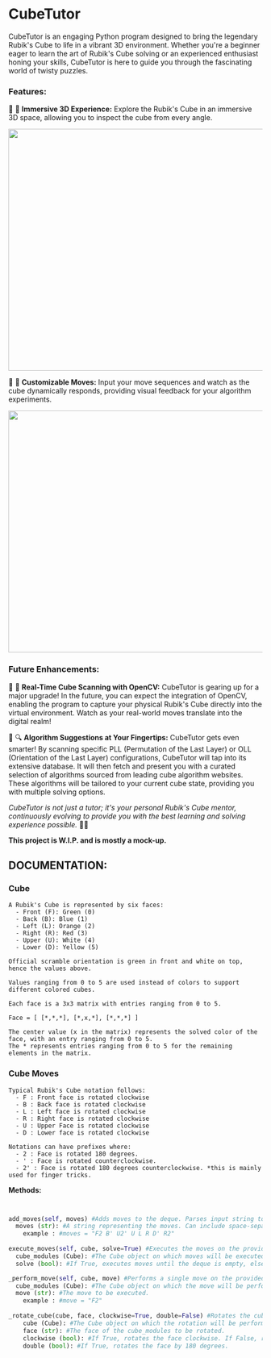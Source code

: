 # CubeTutor

CubeTutor is an engaging Python program designed to bring the legendary Rubik's Cube to life in a vibrant 3D environment. Whether you're a beginner eager to learn the art of Rubik's Cube solving or an experienced enthusiast honing your skills, CubeTutor is here to guide you through the fascinating world of twisty puzzles.

### Features:

🔹 🔎 **Immersive 3D Experience:** Explore the Rubik's Cube in an immersive 3D space, allowing you to inspect the cube from every angle.
<div align="center">
  <img width="649" height="480" src="https://github.com/aepii/CubeTutor/assets/68669356/82954ee1-bf25-405e-a6dd-3048fd6fe796">
  
</div>

🔹 🔄 **Customizable Moves:** Input your move sequences and watch as the cube dynamically responds, providing visual feedback for your algorithm experiments.
<div align="center">
  <img width="640" height="480" src="https://github.com/aepii/CubeTutor/assets/68669356/fab969f2-9609-4a7e-a537-46d40e7ff9cd">
  
</div>

### Future Enhancements:

🔹 🚀 **Real-Time Cube Scanning with OpenCV:** CubeTutor is gearing up for a major upgrade! In the future, you can expect the integration of OpenCV, enabling the program to capture your physical Rubik's Cube directly into the virtual environment. Watch as your real-world moves translate into the digital realm!

🔹 🔍 **Algorithm Suggestions at Your Fingertips:** CubeTutor gets even smarter! By scanning specific PLL (Permutation of the Last Layer) or OLL (Orientation of the Last Layer) configurations, CubeTutor will tap into its extensive database. It will then fetch and present you with a curated selection of algorithms sourced from leading cube algorithm websites. These algorithms will be tailored to your current cube state, providing you with multiple solving options.

*CubeTutor is not just a tutor; it's your personal Rubik's Cube mentor, continuously evolving to provide you with the best learning and solving experience possible.* 🌟🧩

**This project is W.I.P. and is mostly a mock-up.**

## DOCUMENTATION:

### **Cube**

    A Rubik's Cube is represented by six faces:
      - Front (F): Green (0)
      - Back (B): Blue (1)
      - Left (L): Orange (2)
      - Right (R): Red (3)
      - Upper (U): White (4)
      - Lower (D): Yellow (5)

    Official scramble orientation is green in front and white on top, hence the values above.

    Values ranging from 0 to 5 are used instead of colors to support different colored cubes.
  
    Each face is a 3x3 matrix with entries ranging from 0 to 5.
  
    Face = [ [*,*,*], [*,x,*], [*,*,*] ]
  
    The center value (x in the matrix) represents the solved color of the face, with an entry ranging from 0 to 5.
    The * represents entries ranging from 0 to 5 for the remaining elements in the matrix.

### **Cube Moves**
    
    Typical Rubik's Cube notation follows:
      - F : Front face is rotated clockwise
      - B : Back face is rotated clockwise
      - L : Left face is rotated clockwise
      - R : Right face is rotated clockwise
      - U : Upper Face is rotated clockwise
      - D : Lower face is rotated clockwise
  
    Notations can have prefixes where:
      - 2 : Face is rotated 180 degrees.
      - ' : Face is rotated counterclockwise.
      - 2' : Face is rotated 180 degrees counterclockwise. *this is mainly used for finger tricks.

**Methods:**

```python


add_moves(self, moves) #Adds moves to the deque. Parses input string to handle multiple moves.
  moves (str): #A string representing the moves. Can include space-separated moves.
    example : #moves = "F2 B' U2' U L R D' R2"
  
execute_moves(self, cube, solve=True) #Executes the moves on the provided Cube object.
  cube_modules (Cube): #The Cube object on which moves will be executed.
  solve (bool): #If True, executes moves until the deque is empty, else executes a single move.

_perform_move(self, cube, move) #Performs a single move on the provided Cube object.
  cube_modules (Cube): #The Cube object on which the move will be performed.
  move (str): #The move to be executed.
    example : #move = "F2"
    
_rotate_cube(cube, face, clockwise=True, double=False) #Rotates the cube_modules's face either clockwise, counterclockwise, or 180 degrees based on input parameters.
    cube (Cube): #The Cube object on which the rotation will be performed.
    face (str): #The face of the cube_modules to be rotated.
    clockwise (bool): #If True, rotates the face clockwise. If False, rotates counterclockwise.
    double (bool): #If True, rotates the face by 180 degrees.
```

       

